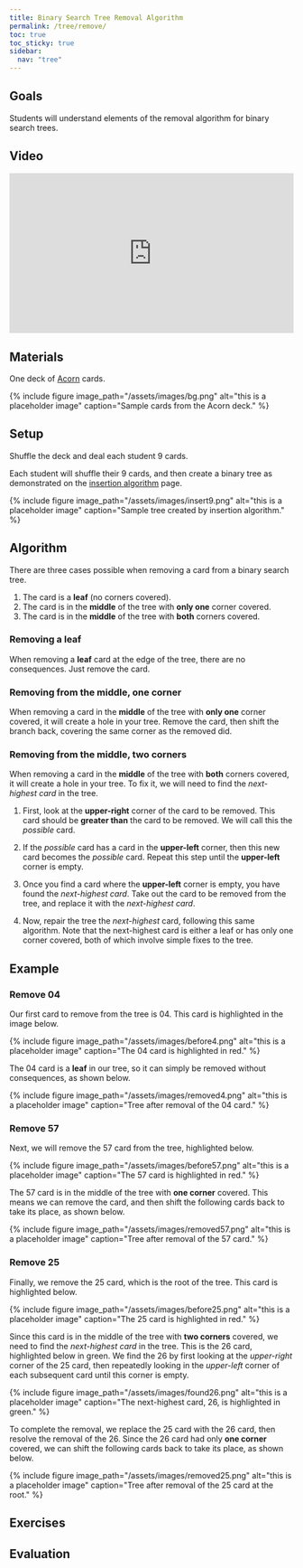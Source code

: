 ```yaml
---
title: Binary Search Tree Removal Algorithm
permalink: /tree/remove/
toc: true
toc_sticky: true
sidebar:
  nav: "tree"
---
```


## Goals

Students will understand elements of the removal algorithm
for binary search trees.

## Video

<style>.embed-container { position: relative; padding-bottom: 56.25%; height: 0; overflow: hidden; max-width: 100%; } .embed-container iframe, .embed-container object, .embed-container embed { position: absolute; top: 0; left: 0; width: 100%; height: 100%; }</style><div class='embed-container'><iframe src='https://www.youtube.com/embed//UTF1WwhRX7A' frameborder='0' allowfullscreen></iframe></div>

## Materials

One deck of [Acorn]({{site.baseurl}}/tree) cards.

{% include figure image_path="/assets/images/bg.png" alt="this is a placeholder image" caption="Sample cards from the Acorn deck." %}

## Setup

Shuffle the deck and deal each student 9 cards.

Each student will shuffle their 9 cards, and then create a
binary tree as demonstrated on the
[insertion algorithm]({{site.baseurl}}/tree/insertion) page.

{% include figure image_path="/assets/images/insert9.png" alt="this is a placeholder image" caption="Sample tree created by insertion algorithm." %}

## Algorithm

There are three cases possible when removing a card from a binary search tree.

1. The card is a **leaf** (no corners covered).
2. The card is in the **middle** of the tree with **only one** corner covered.
3. The card is in the **middle** of the tree with **both** corners covered.

### Removing a leaf

When removing a **leaf** card at the edge of the tree, there are no consequences.
Just remove the card.

### Removing from the middle, one corner

When removing a card in the **middle** of the tree with **only one** corner covered,
it will create a hole in your tree. Remove the card, then shift the branch back, covering
the same corner as the removed did.

### Removing from the middle, two corners

When removing a card in the **middle** of the tree with **both** corners covered,
it will create a hole in your tree. To fix it, we will need to find
the *next-highest card* in the tree.

1. First, look at the **upper-right** corner of the card to be removed. This
card should be **greater than** the card to be removed. We will call this
the *possible* card.

2. If the *possible* card has a card in the **upper-left** corner, then
this new card becomes the *possible* card. Repeat this step until the
**upper-left** corner is empty.

3. Once you find a card where the **upper-left** corner is empty, you have found the
*next-highest card*. Take out the card to be removed from the tree, and replace it with the
*next-highest card*.

4. Now, repair the tree the *next-highest* card, following this same algorithm.
Note that the next-highest card is either a leaf or has only one corner covered,
both of which involve simple fixes to the tree.

## Example

### Remove 04

Our first card to remove from the tree is 04. This card is highlighted in the
image below.

{% include figure image_path="/assets/images/before4.png" alt="this is a placeholder image" caption="The 04 card
is highlighted in red." %}

The 04 card is a **leaf** in our tree, so it can simply be removed without
consequences, as shown below.

{% include figure image_path="/assets/images/removed4.png" alt="this is a placeholder image" caption="Tree
after removal of the 04 card." %}

### Remove 57

Next, we will remove the 57 card from the tree, highlighted below.

{% include figure image_path="/assets/images/before57.png" alt="this is a placeholder image" caption="The
57 card is highlighted in red." %}

The 57 card is in the middle of the tree with **one corner** covered. This
means we can remove the card, and then shift the following cards back to take
its place, as shown below.

{% include figure image_path="/assets/images/removed57.png" alt="this is a placeholder image" caption="Tree
after removal of the 57 card." %}

### Remove 25

Finally, we remove the 25 card, which is the root of the tree. This card
is highlighted below.

{% include figure image_path="/assets/images/before25.png" alt="this is a placeholder image" caption="The
25 card is highlighted in red." %}

Since this card is in the middle of the tree with **two corners** covered, we need to find the
*next-highest card* in the tree. This is the 26 card, highlighted below in green. We find the
26 by first looking at the *upper-right* corner of the 25 card, then repeatedly looking in the
*upper-left* corner of each subsequent card until this corner is empty.

{% include figure image_path="/assets/images/found26.png" alt="this is a placeholder image" caption="The
next-highest card, 26, is highlighted in green." %}

To complete the removal, we replace the 25 card with the 26 card, then resolve the
removal of the 26. Since the 26 card had only **one corner** covered, we can shift
the following cards back to take its place, as shown below.

{% include figure image_path="/assets/images/removed25.png" alt="this is a placeholder image" caption="Tree
after removal of the 25 card at the root." %}

## Exercises

## Evaluation
